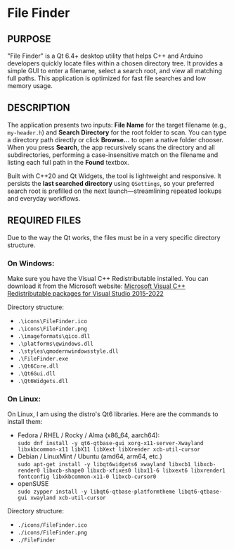 # File Finder

## PURPOSE
"File Finder" is a Qt 6.4+ desktop utility that helps C++ and Arduino developers quickly locate files within a chosen directory tree. It provides a simple GUI to enter a filename, select a search root, and view all matching full paths.  This application is optimized for fast file searches and low memory usage.

## DESCRIPTION
The application presents two inputs: **File Name** for the target filename (e.g., `my-header.h`) and **Search Directory** for the root folder to scan. You can type a directory path directly or click **Browse…** to open a native folder chooser. When you press **Search**, the app recursively scans the directory and all subdirectories, performing a case-insensitive match on the filename and listing each full path in the **Found** textbox.

Built with C++20 and Qt Widgets, the tool is lightweight and responsive. It persists the **last searched directory** using `QSettings`, so your preferred search root is prefilled on the next launch—streamlining repeated lookups and everyday workflows.

## REQUIRED FILES
Due to the way the Qt works, the files must be in a very specific directory structure.
### On Windows:
Make sure you have the Visual C++ Redistributable installed.  You can download it from the Microsoft website:
[Microsoft Visual C++ Redistributable packages for Visual Studio 2015-2022](https://aka.ms/vs/17/release/vc_redist.x64.exe)

Directory structure:
* `.\icons\FileFinder.ico`
* `.\icons\FileFinder.png`
* `.\imageformats\qico.dll`
* `.\platforms\qwindows.dll`
* `.\styles\qmodernwindowsstyle.dll`
* `.\FileFinder.exe`
* `.\Qt6Core.dll`
* `.\Qt6Gui.dll`
* `.\Qt6Widgets.dll`

### On Linux:
On Linux, I am using the distro's Qt6 libraries.  Here are the commands to install them:
* Fedora / RHEL / Rocky / Alma (x86_64, aarch64):<br>
`sudo dnf install -y qt6-qtbase-gui xorg-x11-server-Xwayland libxkbcommon-x11 libX11 libXext libXrender xcb-util-cursor`
* Debian / LinuxMint / Ubuntu (amd64, arm64, etc.)<br>
`sudo apt-get install -y libqt6widgets6 xwayland libxcb1 libxcb-render0 libxcb-shape0 libxcb-xfixes0 libx11-6 libxext6 libxrender1 fontconfig libxkbcommon-x11-0 libxcb-cursor0`
* openSUSE<br>
`sudo zypper install -y libqt6-qtbase-platformtheme libqt6-qtbase-gui xwayland xcb-util-cursor`

Directory structure:
* `./icons/FileFinder.ico`
* `./icons/FileFinder.png`
* `./FileFinder`